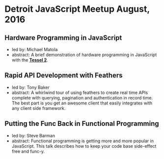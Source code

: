 # Detroit JavaScript Meetup August, 2016

## Hardware Programming in JavaScript
  * led by: Michael Matola
  * abstract: A brief demonstration of hardware programming in JavaScript with the [**Tessel 2**](https://tessel.io).

## Rapid API Development with Feathers
  * led by: Tony Baker
  * abstract: A whirlwind tour of using feathers to create real time APIs complete with querying, pagination and authentication in record time. The best part is you get an awesome client that easily integrates with any client side framework.

## Putting the Func Back in Functional Programming
  * led by: Steve Barman   
  * abstract: Functional programming is getting more and more popular in JavaScript. This talk describes how to keep your code base side-effect free and func-y. 